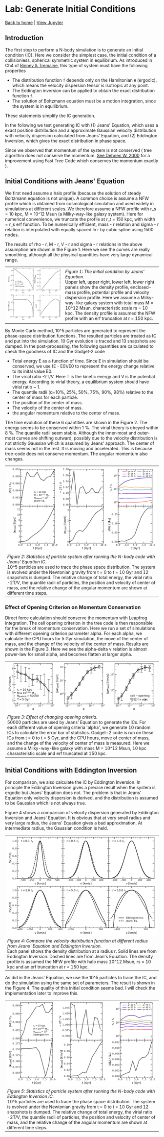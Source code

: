 # Lab: Generate Initial Conditions

[Back to home](https://github.com/ChenYangyao/N-Body-Course) | [View Jupyter](./wdir/InitialCondition.ipynb)

## Introduction

The first step to perform a N-body simulation is to generate an initial condition (IC). Here we consider the simplest case, the initial condition of a collisionless, spherical symmetric system in equilibrium. As introduced in Ch4 of [Binney & Tremaine](https://press.princeton.edu/books/paperback/9780691130279/galactic-dynamics), this type of system must have the following properties

- The distribution function `f` depends only on the Hamiltonian `H` (ergodic), which means the velocity dispersion tensor is isotropic at any point.
- The Eddington inversion can be applied to obtain the exact distribution function `f`.
- The solution of Boltzmann equation must be a motion integration, since the system is in equilibrium.

These statements simplify the IC generation.

In the following we test generating IC with (1) Jeans' Equation, which uses a exact position distribution and a approximate Gaussian velocity distribution with velocity dispersion calculated from Jeans' Equation, and (2) Eddington Inversion, which gives the exact distribution in phase space.

Since we observed that momentum of the system is not conserved ( tree algorithm does not conserve the momentum. [See Dehnen W. 2000](https://arxiv.org/abs/astro-ph/0003209) for a improvement using Fast Tree Code which conserves the momentum exactly ).


## Initial Conditions with Jeans' Equation

We first need assume a halo profile (because the solution of steady Boltzmann equation is not unique). A common choice is assume a NFW profile which is obtained from cosmological simulation and used widely in simulations at different scales. We therefore assume a NFW profile with r_s = 10 kpc, M = 10^12 Msun (a Milky-way-like galaxy system). Here for numerical convenience, we truncate the profile at r_t = 150 kpc, with width = r_s erf function. To be numerically efficient, mass - r relation and sigma - r relation is interpolated with equally spaced ln r by cubic spline using 1500 nodes. 

The results of rho - r, M - r, V - r and sigma - r relations in the above assumption are shown in the Figure 1. Here we see the curves are really smoothing, although all the physical quantities have very large dynamical range.

<table><tr>
    <td><img src="./wdir/output/jean_IC_recipe.png"></td><td width="300"><em>
    Figure 1: The initial condition by Jeans' Equation.
    </em><br>
    Upper left, upper right, lower left, lower right panels show the density profile, enclosed-mass profile, potential profile and velocity dispersion profile. Here we assume a Milky-way-like galaxy system with total mass M = 10^12 Msun, characteristic scale rs = 10 kpc. The density profile is assumed the NFW profile with an erf truncation at r = 150 kpc.
    </td></tr></table>

By Monte Carlo method, 10^5 particles are generated to represent the phase-space distribution functions. The resulted particles are treated as IC and put into the simulation. 10 Gyr evolution is traced and 13 snapshots are dumped. In the post-processing, the following quantities are calculated to check the goodness of IC and the Gadget-2 code

- Total energy E as a function of time. Since E in simulation should be conserved, we use (E - E0)/E0 to represent the energy change relative to its inital value E0.
- The virial ratio -2T/V. Here T is the kinetic energy and V is the potential energy. According to virial theory, a equilibrium system should have virial ratio ~ 1.
- The quantile radii (q=10%, 25%, 50%, 75%, 90%, 98%) relative to the center of mass for each particle.
- The position of the center of mass.
- The velocity of the center of mass.
- the angular momentum relative to the center of mass.

The time evolution of these 6 quantities are shown in the Figure 2. The energy seems to be conserved within 1 %. The virial theory is obeyed within 8 %. The quantile radii seem stable. Although the inner-most and outer-most curves are shifting outward, possibly due to the velocity distribution is not strictly Gaussian which is assumed by Jeans' approach. The center of mass seems not in the rest. It is moving and accelerated. This is because tree-code does not conserve momentum. The angular momentum also changes.

<table><tr>
    <td><img src="./wdir/output/measure_stats_jeans.png"></td></tr>
    <tr><td><em>Figure 2: Statistics of particle system after running the N-body code with Jeans' Equation IC.
    </em><br>
    10^5 particles are used to trace the phase space distribution. The system is evolved under the Newtonian gravity from t = 0 to t = 10 Gyr and 12 snapshots is dumped. The relative change of total energy, the virial ratio -2T/V, the quantile radii of particles, the position and velocity of center of mass, and the relative change of the angular momentum are shown at different time steps.
    </td></tr></table>

### Effect of Opening Criterion on Momentum Conservation
Direct force calculation should conserve the momentum with Leapfrog integration. The cell opening criterion in the tree code is then responsible for the break of momentum conservation. Here we run a set of simulations with different opening criterion parameter alpha. For each alpha, we calculate the CPU hours for 5 Gyr simulation, the move of the center of mass, and the change of the velocity of the center of mass. Results are shown in the Figure 3. Here we see the alpha-delta v relation is almost power-law for small alpha, and becomes flatten at larger alpha.


<table><tr>
    <td><img src="./wdir/output/open_crit.png"></td></tr>
    <tr><td><em> Figure 3: Effect of changing opening criteria.
    </em><br>
    50000 particles are used by Jeans' Equation to generate the ICs. For each different value of opening criteria 'alpha', we generate 10 random ICs to calculate the error bar of statistics. Gadget-2 code is run on these ICs from t = 0 to t = 5 Gyr, and the CPU hours, move of center of mass, and the change of the velocity of center of mass is measured. Here we assume a Milky-way-like galaxy with mass M = 10^12 Msun, 10 kpc characteristic scale and erf truncated at 150 kpc.
    </td></tr></table>

## Initial Conditions with Eddington Inversion

For comparison, we also calculate the IC by Eddington Inversion. In principle the Eddington Inversion gives a precise result when the system is ergodic but Jeans' Equation does not. The problem is that in Jeans' Equation only velocity dispersion is derived, and the distribution is assumed to be Gaussian which is not always true.

Figure 4 shows a comparison of velocity dispersion generated by Eddington Inversion and Jeans' Equation. It is obvious that at very small radius and very large radius, the Jeans' Equation gives a bad approximation. At intermediate radius, the Gaussian condition is held.

<table><tr>
    <td><img src="./wdir/output/compare_recipe.png"></td></tr><tr><td>
    <em>
    Figure 4: Compare the velocity distribution function at different radius from Jeans' Equation and Eddington Inversion.
    </em><br>
    Each panel shows the density distribution at a radius r. Solid lines are from Eddington Inversion. Dashed lines are from Jean's Equation.
    The density profile is assumed the NFW profile with halo mass 10^12 Msun, rs = 10 kpc and an erf truncation at r = 150 kpc.
    </td></tr></table>

As did in the Jeans' Equation, we use the 10^5 particles to trace the IC, and do the simulation using the same set of parameters. The result is shown in the Figure 4. The quality of this initial condition seems bad. I will check the implementation later to improve this.

<table><tr>
    <td><img src="./wdir/output/measure_stats_edd.png"></td></tr>
    <tr><td><em>Figure 5: Statistics of particle system after running the N-body code with Eddington Inversion IC.
    </em><br>
    10^5 particles are used to trace the phase space distribution. The system is evolved under the Newtonian gravity from t = 0 to t = 10 Gyr and 12 snapshots is dumped. The relative change of total energy, the virial ratio -2T/V, the quantile radii of particles, the position and velocity of center of mass, and the relative change of the angular momentum are shown at different time steps.
    </td></tr></table>





